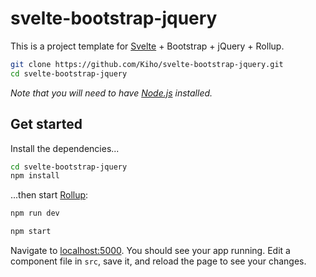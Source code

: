 # svelte-bootstrap-jquery

This is a project template for [Svelte](https://svelte.technology) + Bootstrap + jQuery + Rollup.

```bash
git clone https://github.com/Kiho/svelte-bootstrap-jquery.git
cd svelte-bootstrap-jquery
```

*Note that you will need to have [Node.js](https://nodejs.org) installed.*


## Get started

Install the dependencies...

```bash
cd svelte-bootstrap-jquery
npm install
```

...then start [Rollup](https://rollupjs.org):

```bash
npm run dev
```
```bash
npm start
```

Navigate to [localhost:5000](http://localhost:5000). You should see your app running. Edit a component file in `src`, save it, and reload the page to see your changes.
